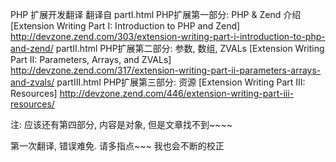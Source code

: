 PHP 扩展开发翻译 翻译自
partI.html
	PHP扩展第一部分: PHP & Zend 介绍 [Extension Writing Part I: Introduction to PHP and Zend]
	http://devzone.zend.com/303/extension-writing-part-i-introduction-to-php-and-zend/
partII.html
	PHP扩展第二部分: 参数, 数组, ZVALs [Extension Writing Part II: Parameters, Arrays, and ZVALs]
	http://devzone.zend.com/317/extension-writing-part-ii-parameters-arrays-and-zvals/
partIII.html
	PHP扩展第三部分: 资源 [Extension Writing Part III: Resources]
	http://devzone.zend.com/446/extension-writing-part-iii-resources/

注: 应该还有第四部分, 内容是对象, 但是文章找不到~~~~

第一次翻译, 错误难免. 请多指点~~~
我也会不断的校正